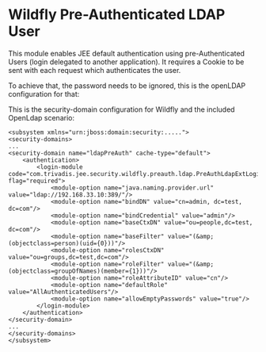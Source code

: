 # Wildfly Pre-Authenticated LDAP User

This module enables JEE default authentication using pre-Authenticated Users (login delegated to another application).
It requires a Cookie to be sent with each request which authenticates the user.

To achieve that, the password needs to be ignored, this is the openLDAP configuration for that:

This is the security-domain configuration for Wildfly and the included OpenLdap scenario:

	<subsystem xmlns="urn:jboss:domain:security:.....">
	<security-domains>
	...
	<security-domain name="ldapPreAuth" cache-type="default">
		<authentication>
			<login-module code="com.trivadis.jee.security.wildfly.preauth.ldap.PreAuthLdapExtLoginModule" flag="required">
				<module-option name="java.naming.provider.url" value="ldap://192.168.33.10:389/"/>
				<module-option name="bindDN" value="cn=admin, dc=test, dc=com"/>
				<module-option name="bindCredential" value="admin"/>
				<module-option name="baseCtxDN" value="ou=people,dc=test, dc=com"/>
				<module-option name="baseFilter" value="(&amp;(objectclass=person)(uid={0}))"/>
				<module-option name="rolesCtxDN" value="ou=groups,dc=test,dc=com"/>
				<module-option name="roleFilter" value="(&amp;(objectclass=groupOfNames)(member={1}))"/>
				<module-option name="roleAttributeID" value="cn"/>
				<module-option name="defaultRole" value="AllAuthenticatedUsers"/>
				<module-option name="allowEmptyPasswords" value="true"/>
			</login-module>
		</authentication>
	</security-domain>
	...
	</security-domains>
	</subsystem>
	
	
